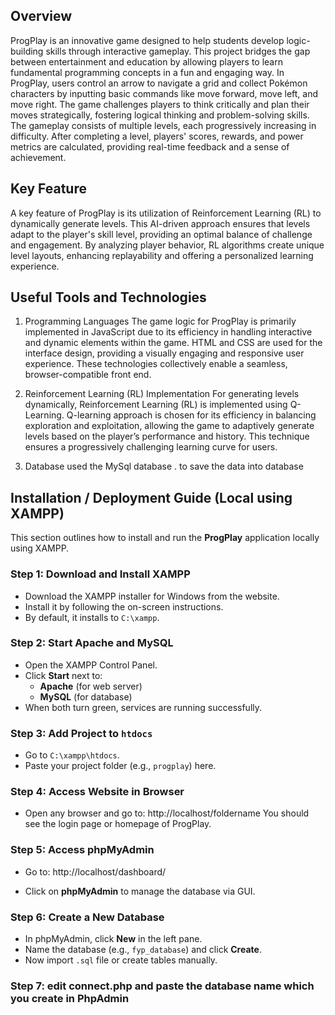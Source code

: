 ## Overview
ProgPlay is an innovative game designed to help students develop logic-building skills through 
interactive gameplay. This project bridges the gap between entertainment and education by 
allowing players to learn fundamental programming concepts in a fun and engaging way. In 
ProgPlay, users control an arrow to navigate a grid and collect Pokémon characters by inputting 
basic commands like move forward, move left, and move right. The game challenges players to 
think critically and plan their moves strategically, fostering logical thinking and problem-solving 
skills. 
The gameplay consists of multiple levels, each progressively increasing in difficulty. After 
completing a level, players' scores, rewards, and power metrics are calculated, providing real-time 
feedback and a sense of achievement.

## Key Feature

A key feature of ProgPlay is its utilization of Reinforcement Learning (RL) to dynamically 
generate levels. This AI-driven approach ensures that levels adapt to the player's skill level, 
providing an optimal balance of challenge and engagement. By analyzing player behavior, RL 
algorithms create unique level layouts, enhancing replayability and offering a personalized 
learning experience. 

## Useful Tools and Technologies 
1. Programming Languages 
The game logic for ProgPlay is primarily implemented in JavaScript due to its efficiency 
in handling interactive and dynamic elements within the game. HTML and CSS are used 
for the interface design, providing a visually engaging and responsive user experience. 
These technologies collectively enable a seamless, browser-compatible front end.

2. Reinforcement Learning (RL) Implementation 
For generating levels dynamically, Reinforcement Learning (RL) is implemented using 
Q-Learning. Q-learning approach is chosen for its efficiency in balancing exploration and 
exploitation, allowing the game to adaptively generate levels based on the player’s 
performance and history. This technique ensures a progressively challenging learning 
curve for users.

4. Database
   used the MySql database . to save the data into database


##  Installation / Deployment Guide (Local using XAMPP)

This section outlines how to install and run the **ProgPlay** application locally using XAMPP.

###  Step 1: Download and Install XAMPP
- Download the XAMPP installer for Windows from the website.
- Install it by following the on-screen instructions.
- By default, it installs to `C:\xampp`.

###  Step 2: Start Apache and MySQL
- Open the XAMPP Control Panel.
- Click **Start** next to:
  - **Apache** (for web server)
  - **MySQL** (for database)
- When both turn green, services are running successfully.


###  Step 3: Add Project to `htdocs`
- Go to `C:\xampp\htdocs`.
- Paste your project folder (e.g., `progplay`) here.

###  Step 4: Access Website in Browser
- Open any browser and go to: http://localhost/foldername
You should see the login page or homepage of ProgPlay.

###  Step 5: Access phpMyAdmin
- Go to: http://localhost/dashboard/

- Click on **phpMyAdmin** to manage the database via GUI.

###  Step 6: Create a New Database
- In phpMyAdmin, click **New** in the left pane.
- Name the database (e.g., `fyp_database`) and click **Create**.
- Now import `.sql` file or create tables manually.

### Step 7: edit connect.php and paste the database name which you create in PhpAdmin

